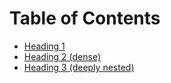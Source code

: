 # Table of Contents

- [Heading 1](<./Heading-1.md>)
- [Heading 2 (dense)](<./Heading-2-dense.md>)
- [Heading 3 (deeply nested)](<./Heading-3-deeply-nested.md>)